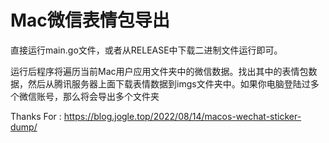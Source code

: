 # Mac微信表情包导出

直接运行main.go文件，或者从RELEASE中下载二进制文件运行即可。

运行后程序将遍历当前Mac用户应用文件夹中的微信数据。找出其中的表情包数据，然后从腾讯服务器上面下载表情数据到imgs文件夹中。如果你电脑登陆过多个微信账号，那么将会导出多个文件夹

Thanks For : https://blog.jogle.top/2022/08/14/macos-wechat-sticker-dump/